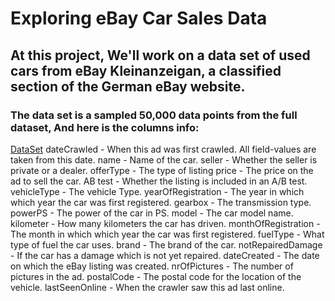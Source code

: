 # Exploring eBay Car Sales Data
## At this project, We'll work on a data set of used cars from eBay Kleinanzeigan, a classified section of the German eBay website.
### The data set is a sampled 50,000 data points from the full dataset, And here is the columns info:
[DataSet](https://www.kaggle.com/orgesleka/used-cars-database/data) dateCrawled - When this ad was first crawled. All field-values are taken from this date. name - Name of the car. seller - Whether the seller is private or a dealer. offerType - The type of listing price - The price on the ad to sell the car. AB test - Whether the listing is included in an A/B test. vehicleType - The vehicle Type. yearOfRegistration - The year in which which year the car was first registered. gearbox - The transmission type. powerPS - The power of the car in PS. model - The car model name. kilometer - How many kilometers the car has driven. monthOfRegistration - The month in which which year the car was first registered. fuelType - What type of fuel the car uses. brand - The brand of the car. notRepairedDamage - If the car has a damage which is not yet repaired. dateCreated - The date on which the eBay listing was created. nrOfPictures - The number of pictures in the ad. postalCode - The postal code for the location of the vehicle. lastSeenOnline - When the crawler saw this ad last online.

